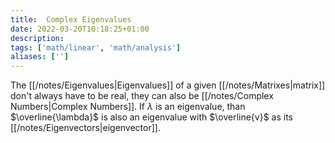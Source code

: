 ```yaml
---
title:  Complex Eigenvalues
date: 2022-03-20T10:18:25+01:00
description: 
tags: ['math/linear', 'math/analysis']
aliases: ['']
---
```

The [[/notes/Eigenvalues|Eigenvalues]] of a given [[/notes/Matrixes|matrix]] don't always have to be real, they can also be [[/notes/Complex Numbers|Complex Numbers]]. If $\lambda$ is an eigenvalue, than $\overline{\lambda}$ is also an eigenvalue with $\overline{v}$ as its [[/notes/Eigenvectors|eigenvector]]. 